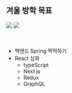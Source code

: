 
## 겨울 방학 목표
<div>
<img src="https://img.shields.io/badge/Spring-6DB33F?style=for-the-badge&logo=react&logoColor=white&style=plastic">
<img src="https://img.shields.io/badge/MySQL-4479A1?style=for-the-badge&logo=react&logoColor=white&style=plastic">
</div>
<br><br>

 - 백엔드 Spring 찍먹하기
 - React 심화
   - typeScript
   - Next js
   - Redux
   - GraphQL

<br/><br/>

